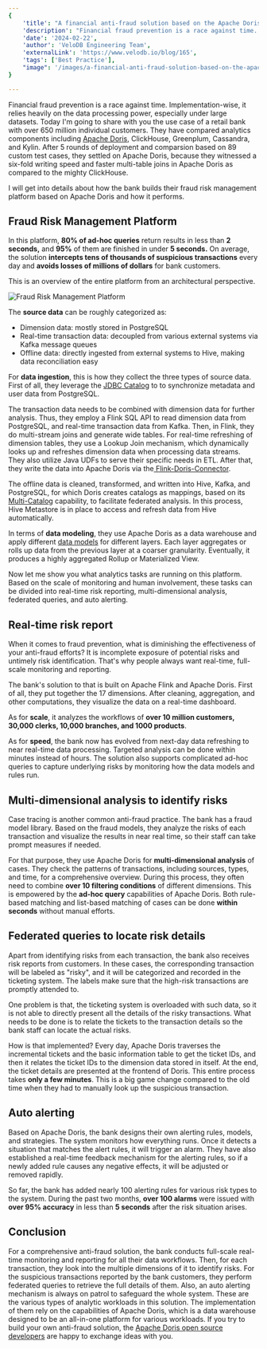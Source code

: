 ```yaml
---
{
    'title': "A financial anti-fraud solution based on the Apache Doris data warehouse",
    'description': "Financial fraud prevention is a race against time. This post will get into details about how a retail bank builds their fraud risk management platform based on Apache Doris and how it performs. ",
    'date': '2024-02-22',
    'author': 'VeloDB Engineering Team',
    'externalLink': 'https://www.velodb.io/blog/165',
    'tags': ['Best Practice'],
    "image": '/images/a-financial-anti-fraud-solution-based-on-the-apache-doris-data-warehouse.png'
}

---
```


<!-- 
Licensed to the Apache Software Foundation (ASF) under one
or more contributor license agreements.  See the NOTICE file
distributed with this work for additional information
regarding copyright ownership.  The ASF licenses this file
to you under the Apache License, Version 2.0 (the
"License"); you may not use this file except in compliance
with the License.  You may obtain a copy of the License at

  http://www.apache.org/licenses/LICENSE-2.0

Unless required by applicable law or agreed to in writing,
software distributed under the License is distributed on an
"AS IS" BASIS, WITHOUT WARRANTIES OR CONDITIONS OF ANY
KIND, either express or implied.  See the License for the
specific language governing permissions and limitations
under the License.
-->


Financial fraud prevention is a race against time. Implementation-wise, it relies heavily on the data processing power, especially under large datasets. Today I'm going to share with you the use case of a retail bank with over 650 million individual customers. They have compared analytics components including [Apache Doris](https://doris.apache.org), ClickHouse, Greenplum, Cassandra, and Kylin. After 5 rounds of deployment and comparsion based on 89 custom test cases, they settled on Apache Doris, because they witnessed a six-fold writing speed and faster multi-table joins in Apache Doris as compared to the mighty ClickHouse.

I will get into details about how the bank builds their fraud risk management platform based on Apache Doris and how it performs. 



## Fraud Risk Management Platform

In this platform, **80% of ad-hoc queries** return results in less than **2 seconds,** and **95%** of them are finished in under **5 seconds.** On average, the solution **intercepts tens of thousands of suspicious transactions** every day and **avoids losses of millions of dollars** for bank customers. 

This is an overview of the entire platform from an architectural perspective. 

![Fraud Risk Management Platform](/images/fraud-risk-management-platform.png)

The **source data** can be roughly categorized as:

- Dimension data: mostly stored in PostgreSQL
- Real-time transaction data: decoupled from various external systems via Kafka message queues
- Offline data: directly ingested from external systems to Hive, making data reconciliation easy



For **data ingestion**, this is how they collect the three types of source data. First of all, they leverage the [JDBC Catalog](https://doris.apache.org/docs/lakehouse/multi-catalog/jdbc) to to synchronize metadata and user data from PostgreSQL.  

The transaction data needs to be combined with dimension data for further analysis. Thus, they employ a Flink SQL API to read dimension data from PostgreSQL, and real-time transaction data from Kafka. Then, in Flink, they do multi-stream joins and generate wide tables. For real-time refreshing of dimension tables, they use a Lookup Join mechanism, which dynamically looks up and refreshes dimension data when processing data streams. They also utilize Java UDFs to serve their specific needs in ETL. After that, they write the data into Apache Doris via the[ Flink-Doris-Connector](https://doris.apache.org/docs/ecosystem/flink-doris-connector/). 

The offline data is cleaned, transformed, and written into Hive, Kafka, and PostgreSQL, for which Doris creates catalogs as mappings, based on its [Multi-Catalog](https://doris.apache.org/docs/lakehouse/multi-catalog/) capability, to facilitate federated analysis. In this process, Hive Metastore is in place to access and refresh data from Hive automatically.

In terms of **data modeling**, they use Apache Doris as a data warehouse and apply different [data models](https://doris.apache.org/docs/data-table/data-model) for different layers. Each layer aggregates or rolls up data from the previous layer at a coarser granularity. Eventually, it produces a highly aggregated Rollup or Materialized View. 

Now let me show you what analytics tasks are running on this platform. Based on the scale of monitoring and human involvement, these tasks can be divided into real-time risk reporting, multi-dimensional analysis, federated queries, and auto alerting. 



## Real-time risk report

When it comes to fraud prevention, what is diminishing the effectiveness of your anti-fraud efforts? It is incomplete exposure of potential risks and untimely risk identification. That's why people always want real-time, full-scale monitoring and reporting.

The bank's solution to that is built on Apache Flink and Apache Doris. First of all, they put together the 17 dimensions. After cleaning, aggregation, and other computations, they visualize the data on a real-time dashboard. 

As for **scale**, it analyzes the workflows of **over 10 million customers, 30,000 clerks, 10,000 branches, and 1000 products**. 

As for **speed**, the bank now has evolved from next-day data refreshing to near real-time data processing. Targeted analysis can be done within minutes instead of hours. The solution also supports complicated ad-hoc queries to capture underlying risks by monitoring how the data models and rules run. 



## Multi-dimensional analysis to identify risks

Case tracing is another common anti-fraud practice. The bank has a fraud model library. Based on the fraud models, they analyze the risks of each transaction and visualize the results in near real time, so their staff can take prompt measures if needed. 

For that purpose, they use Apache Doris for **multi-dimensional analysis** of cases. They check the patterns of transactions, including sources, types, and time, for a comprehensive overview. During this process, they often need to combine **over 10 filtering conditions** of different dimensions. This is empowered by the **ad-hoc query** capabilities of Apache Doris. Both rule-based matching and list-based matching of cases can be done **within seconds** without manual efforts.



## Federated queries to locate risk details

Apart from identifying risks from each transaction, the bank also receives risk reports from customers. In these cases, the corresponding transaction will be labeled as "risky", and it will be categorized and recorded in the ticketing system. The labels make sure that the high-risk transactions are promptly attended to. 

One problem is that, the ticketing system is overloaded with such data, so it is not able to directly present all the details of the risky transactions. What needs to be done is to relate the tickets to the transaction details so the bank staff can locate the actual risks. 

How is that implemented? Every day, Apache Doris traverses the incremental tickets and the basic information table to get the ticket IDs, and then it relates the ticket IDs to the dimension data stored in itself. At the end, the ticket details are presented at the frontend of Doris. This entire process takes **only a few minutes**. This is a big game change compared to the old time when they had to manually look up the suspicious transaction.



## Auto alerting

Based on Apache Doris, the bank designs their own alerting rules, models, and strategies. The system monitors how everything runs. Once it detects a situation that matches the alert rules, it will trigger an alarm. They have also established a real-time feedback mechanism for the alerting rules, so if a newly added rule causes any negative effects, it will be adjusted or removed rapidly. 

So far, the bank has added nearly 100 alerting rules for various risk types to the system. During the past two months, **over 100 alarms** were issued with **over 95% accuracy** in less than **5 seconds** after the risk situation arises.  



## Conclusion

For a comprehensive anti-fraud solution, the bank conducts full-scale real-time monitoring and reporting for all their data workflows. Then, for each transaction, they look into the multiple dimensions of it to identify risks. For the suspicious transactions reported by the bank customers, they perform federated queries to retrieve the full details of them. Also, an auto alerting mechanism is always on patrol to safeguard the whole system. These are the various types of analytic workloads in this solution. The implementation of them rely on the capabilities of Apache Doris, which is a data warehouse designed to be an all-in-one platform for various workloads. If you try to build your own anti-fraud solution, the [Apache Doris open source developers](https://join.slack.com/t/apachedoriscommunity/shared_invite/zt-2unfw3a3q-MtjGX4pAd8bCGC1UV0sKcw) are happy to exchange ideas with you.